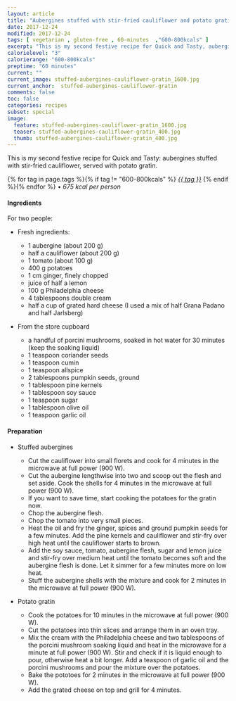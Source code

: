 ```yaml
---
layout: article
title: "Aubergines stuffed with stir-fried cauliflower and potato gratin"
date: 2017-12-24
modified: 2017-12-24
tags: [ vegetarian , gluten-free , 60-minutes  ,"600-800kcals" ]
excerpt: "This is my second festive recipe for Quick and Tasty, aubergines stuffed with stir-fried cauliflower served with potato gratin."
calorielevel: "3"
calorierange: "600-800kcals"
preptime: "60 minutes"
current: ""
current_image: stuffed-aubergines-cauliflower-gratin_1600.jpg
current_anchor:  stuffed-aubergines-cauliflower-gratin
comments: false
toc: false
categories: recipes
subset: special
image:
  feature: stuffed-aubergines-cauliflower-gratin_1600.jpg
  teaser: stuffed-aubergines-cauliflower-gratin_400.jpg
  thumb: stuffed-aubergines-cauliflower-gratin_400.jpg
---
```


This is my second festive recipe for Quick and Tasty: aubergines stuffed with stir-fried cauliflower, served with potato gratin.

{% for tag in page.tags %}{% if tag != "600-800kcals" %}&nbsp;<a class="post-tag" href="{{ site.url}}/tags/#{{ tag }}">_{{ tag }}_</a>&nbsp;{% endif %}{% endfor %} &bull;&nbsp;<em>675&nbsp;kcal&nbsp;per&nbsp;person</em>&nbsp;&nbsp;<a href="{{ site.url}}/tags/#600-800kcals"><img src="{{ site.url }}/images/battery_lvl_3.png" style="height:1.0em;"></a>

#### Ingredients

For two people:

- Fresh ingredients:
  - 1 aubergine (about 200 g)
  - half a cauliflower (about 200 g)
  - 1 tomato (about 100 g)
  - 400 g potatoes
  - 1 cm ginger, finely chopped
  - juice of half a lemon
  - 100 g Philadelphia cheese
  - 4 tablespoons double cream
  - half a cup of grated hard cheese (I used a mix of half Grana Padano and half Jarlsberg)

- From the store cupboard  
    - a handful of porcini mushrooms, soaked in hot water for 30 minutes (keep the soaking liquid)
    - 1 teaspoon coriander seeds
    - 1 teaspoon cumin
    - 1 teaspoon allspice
    - 2 tablespoons pumpkin seeds, ground
    - 1 tablespoon pine kernels
    - 1 tablespoon soy sauce
    - 1 teaspoon sugar 
    - 1 tablespoon olive oil
    - 1 teaspoon garlic oil

#### Preparation

- Stuffed aubergines      
    - Cut the cauliflower into small florets and cook for 4 minutes in the microwave at full power  (900 W).
    - Cut the aubergine lengthwise into two and scoop out the flesh and set aside. Cook the shells for 4 minutes in the microwave at full power  (900 W).
    - If you want to save time, start cooking the potatoes for the gratin now. 
    - Chop the aubergine flesh.
    - Chop the tomato into very small pieces.
    - Heat the oil and fry the ginger, spices and ground pumpkin seeds for a few minutes. Add the pine kernels and cauliflower and stir-fry over high heat until the cauliflower starts to brown.
    - Add the soy sauce, tomato, aubergine flesh, sugar and lemon juice and stir-fry over medium heat until the tomato becomes soft and the aubergine flesh is done. Let it simmer for a few minutes more on low heat.
    - Stuff the aubergine shells with the mixture and cook for 2 minutes in the microwave at full power  (900 W).

- Potato gratin
    - Cook the potatoes for 10 minutes in the microwave at full power (900 W).
    - Cut the potatoes into thin slices and arrange them in an oven tray.
    - Mix the cream with the Philadelphia cheese and two tablespoons of the porcini mushroom soaking liquid and heat in the microwave for a minute at full power (900 W). Stir and check if it is liquid enough to pour, otherwise heat a bit longer. Add a teaspoon of garlic oil and the porcini mushrooms and pour the mixture over the potatoes.
    - Bake the pototoes for 2 minutes in the microwave at full power (900 W). 
    - Add the grated cheese on top and grill for 4 minutes.


